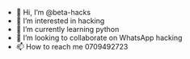 - 👋 Hi, I’m @beta-hacks
- 👀 I’m interested in hacking
- 🌱 I’m currently learning python
- 💞️ I’m looking to collaborate on WhatsApp hacking
- 📫 How to reach me 0709492723

<!---
beta-hacks/beta-hacks is a ✨ special ✨ repository because its `README.md` (this file) appears on your GitHub profile.
You can click the Preview link to take a look at your changes.
--->
